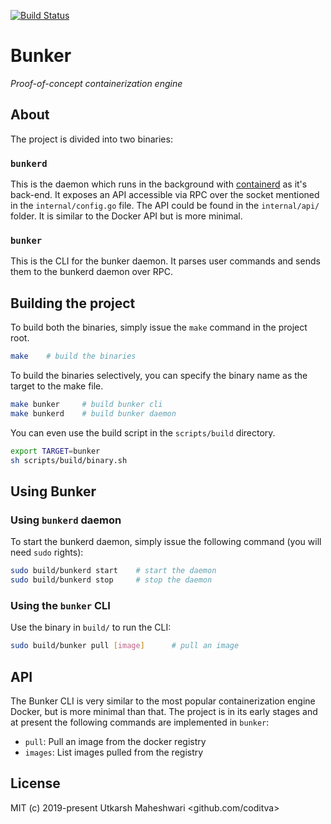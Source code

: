 [![Build Status](https://travis-ci.com/coditva/bunker.svg?token=6cA7nqyyepjxqz4zK2sH&branch=master)](https://travis-ci.com/coditva/bunker)

# Bunker
_Proof-of-concept containerization engine_


## About
The project is divided into two binaries:

### `bunkerd`
This is the daemon which runs in the background with
[containerd](https://github.com/containerd/containerd) as it's back-end. It
exposes an API accessible via RPC over the socket mentioned in the
`internal/config.go` file. The API could be found in the `internal/api/` folder.
It is similar to the Docker API but is more minimal.

### `bunker`
This is the CLI for the bunker daemon. It parses user commands and sends them to
the bunkerd daemon over RPC.


## Building the project
To build both the binaries, simply issue the `make` command in the project root.
```bash
make    # build the binaries
```

To build the binaries selectively, you can specify the binary name as the target
to the make file.
```bash
make bunker     # build bunker cli
make bunkerd    # build bunker daemon
```

You can even use the build script in the `scripts/build` directory.
```bash
export TARGET=bunker
sh scripts/build/binary.sh
```


## Using Bunker
### Using `bunkerd` daemon
To start the bunkerd daemon, simply issue the following command (you will need
`sudo` rights):
```bash
sudo build/bunkerd start    # start the daemon
sudo build/bunkerd stop     # stop the daemon
```

### Using the `bunker` CLI
Use the binary in `build/` to run the CLI:
```bash
sudo build/bunker pull [image]      # pull an image
```


## API
The Bunker CLI is very similar to the most popular containerization engine
Docker, but is more minimal than that. The project is in its early stages and
at present the following commands are implemented in `bunker`:
- `pull`: Pull an image from the docker registry
- `images`: List images pulled from the registry


## License
MIT (c) 2019-present Utkarsh Maheshwari <github.com/coditva>
